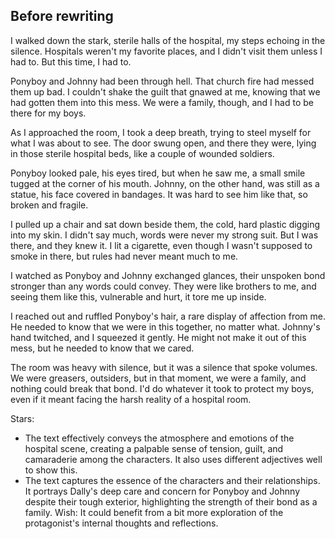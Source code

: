 ## Before rewriting
I walked down the stark, sterile halls of the hospital, my steps echoing in the silence. Hospitals weren't my favorite places, and I didn't visit them unless I had to. But this time, I had to.

Ponyboy and Johnny had been through hell. That church fire had messed them up bad. I couldn't shake the guilt that gnawed at me, knowing that we had gotten them into this mess. We were a family, though, and I had to be there for my boys.

As I approached the room, I took a deep breath, trying to steel myself for what I was about to see. The door swung open, and there they were, lying in those sterile hospital beds, like a couple of wounded soldiers.

Ponyboy looked pale, his eyes tired, but when he saw me, a small smile tugged at the corner of his mouth. Johnny, on the other hand, was still as a statue, his face covered in bandages. It was hard to see him like that, so broken and fragile.

I pulled up a chair and sat down beside them, the cold, hard plastic digging into my skin. I didn't say much, words were never my strong suit. But I was there, and they knew it. I lit a cigarette, even though I wasn't supposed to smoke in there, but rules had never meant much to me.

I watched as Ponyboy and Johnny exchanged glances, their unspoken bond stronger than any words could convey. They were like brothers to me, and seeing them like this, vulnerable and hurt, it tore me up inside.

I reached out and ruffled Ponyboy's hair, a rare display of affection from me. He needed to know that we were in this together, no matter what. Johnny's hand twitched, and I squeezed it gently. He might not make it out of this mess, but he needed to know that we cared.

The room was heavy with silence, but it was a silence that spoke volumes. We were greasers, outsiders, but in that moment, we were a family, and nothing could break that bond. I'd do whatever it took to protect my boys, even if it meant facing the harsh reality of a hospital room.

Stars:
- The text effectively conveys the atmosphere and emotions of the hospital scene, creating a palpable sense of tension, guilt, and camaraderie among the characters. It also uses different adjectives well to show this.
- The text captures the essence of the characters and their relationships. It portrays Dally's deep care and concern for Ponyboy and Johnny despite their tough exterior, highlighting the strength of their bond as a family.
Wish: It could benefit from a bit more exploration of the protagonist's internal thoughts and reflections.